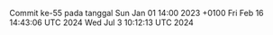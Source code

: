 Commit ke-55 pada tanggal Sun Jan 01 14:00 2023 +0100
Fri Feb 16 14:43:06 UTC 2024
Wed Jul  3 10:12:13 UTC 2024
